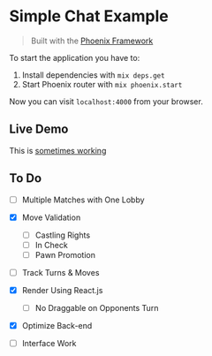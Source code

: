 # Simple Chat Example
> Built with the [Phoenix Framework](https://github.com/phoenixframework/phoenix)

To start the application you have to:

1. Install dependencies with `mix deps.get`
2. Start Phoenix router with `mix phoenix.start`

Now you can visit `localhost:4000` from your browser.

## Live Demo
This is [sometimes working](http://ex.qc.to)


## To Do
- [ ] Multiple Matches with One Lobby
- [X] Move Validation
  - [ ] Castling Rights
  - [ ] In Check
  - [ ] Pawn Promotion
- [ ] Track Turns & Moves
- [X] Render Using React.js
  - [ ] No Draggable on Opponents Turn
- [X] Optimize Back-end
- [ ] Interface Work

